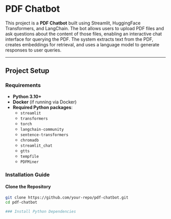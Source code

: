 # PDF Chatbot

This project is a **PDF Chatbot** built using Streamlit, HuggingFace Transformers, and LangChain. The bot allows users to upload PDF files and ask questions about the content of those files, enabling an interactive chat interface for querying the PDF. The system extracts text from the PDF, creates embeddings for retrieval, and uses a language model to generate responses to user queries.

---

## Project Setup

### Requirements

- **Python 3.10+**
- **Docker** (if running via Docker)
- **Required Python packages**:
  - `streamlit`
  - `transformers`
  - `torch`
  - `langchain-community`
  - `sentence-transformers`
  - `chromadb`
  - `streamlit_chat`
  - `gtts`
  - `tempfile`
  - `PDFMiner`

### Installation Guide

#### Clone the Repository

```bash
git clone https://github.com/your-repo/pdf-chatbot.git
cd pdf-chatbot

### Install Python Dependencies

